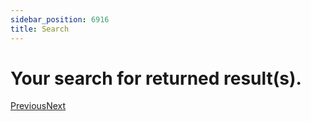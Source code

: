 ```yaml
---
sidebar_position: 6916
title: Search
---
```


# Your search for returned result(s).

[Previous](#)[Next](#)